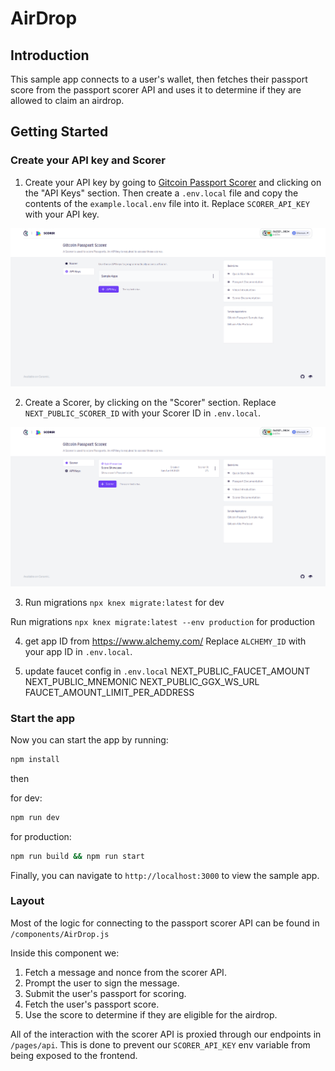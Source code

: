 # AirDrop

## Introduction

This sample app connects to a user's wallet, then fetches their passport score from the passport scorer API and uses it to determine if they are allowed to claim an airdrop.

## Getting Started

### Create your API key and Scorer

1. Create your API key by going to [Gitcoin Passport Scorer](https://scorer.gitcoin.co) and clicking on the "API Keys" section.
   Then create a `.env.local` file and copy the contents of the `example.local.env` file into it.
   Replace `SCORER_API_KEY` with your API key.

![Create api key](./screenshots/crete_api_key.png)

2. Create a Scorer, by clicking on the "Scorer" section.
   Replace `NEXT_PUBLIC_SCORER_ID` with your Scorer ID in `.env.local`.

![Create scorer](./screenshots/create_scorer.png)

3. Run migrations `npx knex migrate:latest` for dev

Run migrations `npx knex migrate:latest --env production` for production

4. get app ID from https://www.alchemy.com/
Replace `ALCHEMY_ID` with your app ID in `.env.local`.

5. update faucet config in `.env.local`
NEXT_PUBLIC_FAUCET_AMOUNT
NEXT_PUBLIC_MNEMONIC
NEXT_PUBLIC_GGX_WS_URL
FAUCET_AMOUNT_LIMIT_PER_ADDRESS

### Start the app

Now you can start the app by running:

```bash
npm install
```

then

for dev:
```bash
npm run dev
```

for production:
```bash
npm run build && npm run start
```

Finally, you can navigate to `http://localhost:3000` to view the sample app.

### Layout

Most of the logic for connecting to the passport scorer API can be found in `/components/AirDrop.js`

Inside this component we:

1. Fetch a message and nonce from the scorer API.
2. Prompt the user to sign the message.
3. Submit the user's passport for scoring.
4. Fetch the user's passport score.
5. Use the score to determine if they are eligible for the airdrop.

All of the interaction with the scorer API is proxied through our endpoints in `/pages/api`. This is done to prevent our `SCORER_API_KEY` env variable from being exposed to the frontend.
